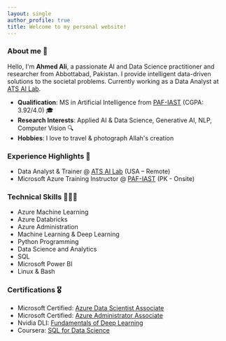 ```yaml
---
layout: single
author_profile: true
title: Welcome to my personal website!
---
```


### About me 👋
Hello, I'm **Ahmed Ali**, a passionate AI and Data Science practitioner and researcher from Abbottabad, Pakistan. I provide intelligent data-driven solutions to the societal problems. Currently working as a Data Analyst at [ATS AI Lab](https://www.atsailab.com/).
- **Qualification**: MS in Artificial Intelligence from [PAF-IAST](https://paf-iast.edu.pk/) (CGPA: 3.92/4.0) 🎓
- **Research Interests**: Applied AI & Data Science, Generative AI, NLP, Computer Vision 🔍
- **Hobbies**: I love to travel & photograph Allah's creation 

###  Experience Highlights 💼
- Data Analyst & Trainer @ [ATS AI Lab](https://www.atsailab.com/) (USA – Remote)    
- Microsoft Azure Training Instructor @ [PAF-IAST](https://paf-iast.edu.pk/) (PK - Onsite)

### Technical Skills 👨🏻‍💻
- Azure Machine Learning
- Azure Databricks
- Azure Administration
- Machine Learning & Deep Learning
- Python Programming
- Data Science and Analytics
- SQL
- Microsoft Power BI
- Linux & Bash

### Certifications 🎖️
- Microsoft Certified: [Azure Data Scientist Associate](https://learn.microsoft.com/api/credentials/share/en-us/AhmedAli-4000/B983B41FB2CAA45E?sharingId=653AB47E79944054)
- Microsoft Certified: [Azure Administrator Associate](https://learn.microsoft.com/api/credentials/share/en-us/AhmedAli-4000/7775EF6A9C316366?sharingId=653AB47E79944054)
- Nvidia DLI: [Fundamentals of Deep Learning](https://pern-my.sharepoint.com/:b:/g/personal/m21f0034ai010_fecid_paf-iast_edu_pk/EfFlf6IXHWtFqoOcaP1IY0EBZTQjFu01T_dCoEusZeTCfA)
- Coursera: [SQL for Data Science](https://pern-my.sharepoint.com/:b:/g/personal/m21f0034ai010_fecid_paf-iast_edu_pk/ETWRSgBWWFFOpkuDn4kSslABvaKgpUDPQ5oD0DBfM4YIeQ)